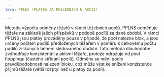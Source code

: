 ```yaml
---
term: PPLNS (PLATBA ZA POSLEDNÍCH N AKCIÍ)

---
```

Metoda výpočtu odměny těžařů v rámci těžebních poolů. PPLNS odměňuje těžaře na základě jejich příspěvků v podobě podílů za dané období. V rámci PPLNS jsou platby prováděny pouze v případě, že pool nalezne blok, a jsou určeny počtem podílů předložených těžařem v poměru k celkovému počtu podílů získaných během sledovaného období. Tato metoda dlouhodobě zvýhodňuje konzistentní a aktivní těžaře, protože odrazuje od pool hoppingu (častého střídání poolů). Odměna se mění podle pravděpodobnosti nalezení bloku, což může vést ke snížení konzistence příjmů těžaře (větší rozptyl než u platby za podíl).